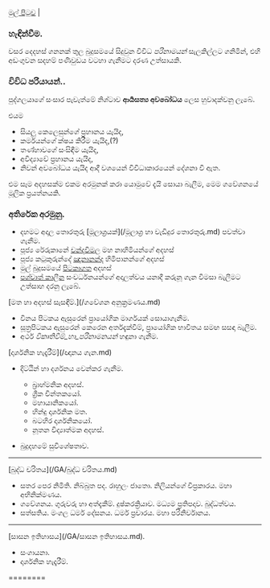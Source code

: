 [මුල් පිටුව](/index.md) |

### හැඳින්වීම.
වසර දෙදහස් ගනනක් තුල බුදුසමයේ සිදුවුන විවිධ _පරිනාමයන්_ සැලකිල්ලට ගනිමින්, එහි අඩංගුවන සදහම් පණිවුඩය වටහා ගැනීමට දරණ උත්සායකි.

### විවිධ පරියායන්..
පුද්ගලයාගේ සංසාර පැවැත්මේ නිශ්ටාව **ආර්‍යසත්‍ය අවබෝධය** ලෙස හුවාදක්වනු ලැබේ.

එයම
- සියලු කෙලෙසුන්ගේ ප්‍රහානය යැයිද,
- කර්මයන්ගේ ක්ෂය කිරීම යැයිද,(?)
- තණ්හාවගේ සංසිඳීම යැයිද,
- අවිද්‍යාවේ ප්‍රහානය යැයිද,
- නිවන් අවබෝධය යැයිද ආදී වශයෙන් විවිධාකාරයෙන් දේශනා වී ඇත.

එම සෑම අදහසක්ම එකම අරමුනක් කරා යොමුවේ දැයි  සොයා බැලීම, මෙම ගවේශනයේ මූලික ප්‍රයත්නයකි.

### අතිරේක අරමුනු.
- දහමට අදාල තොරතුරු [මූලාශ්‍රයක්](/මූලාශ්‍ර හා වැඩිදුර තොරතුරු.md) පවත්වා ගැනීම.
- පූජ්‍ය රේරුකානේ [චන්දවිමල]() මහ නාහිමියන්ගේ අදහස්
- පූජ්‍ය කටුකුරුන්දේ [ඤානානන්ද]() හිමිපානන්ගේ අදහස්
- මුල් බුදුසමයේ [පිටකාගත]() අදහස්
- [පශ්චාත් කාලීන]() සංවර්ධනයන්ගේ අදාලත්වය
යනාදී කරුනූ ගැන විමසා බැලීමට උත්සාහ දරනු ලැබේ.

[මත හා අදහස් සැසඳීම්.](/ගවේශන අනුක්‍රමණය.md)

- විනය පිටකය ඇසුරෙන් ප්‍රායෝගික මාර්ගයක් සොයාගැනීම.
- සූත්‍රපිටකය ඇසුරෙන් කෙරෙන අර්තදැක්වීම්, ප්‍රායෝගික භාවිතය සමඟ සසඳා බැලීම.
- අර්ථ _විකෘතිවීම්_හා_පරිනාමනයන්_ හඳුනා ගැනීම.



[දාර්ශනික හැදෑරීම්](/ඥානය ගැන.md)
- දිට්ඨින් හා දර්ශනය වෙන්කර ගැනීම.

	- බ්‍රාහ්මනික අදහස්.
	- ග්‍රීක චින්තකයෝ.
	- මහායානිකයෝ.
	- හින්දු දාර්ශනික මත.
	- බටහිර දාර්ශනිකයෝ.
	- නූතන විද්‍යාත්මක අදහස්.

- බුදුදහමේ සුවිශේෂතාව.

-------
[බුද්ධ චරිතය](/GA/බුද්ධ චරිතය.md)
- සතර පෙර නිමිති. නිබ්බුත පද. රාහුලං ජාතො. නිලියන්ගේ විප්‍රකාරය. මහා අභිනික්මණය.
- ගවේශනය. ගුරුවරු හා අත්දැකීම්. දුෂ්කරක්‍රියාව. මධ්‍යම ප්‍රතිපදාව. බුද්ධත්වය.
- සත්සතිය. මංගල ධර්ම දේසනය. ධර්ම ප්‍රචාරය. මහා පරිනිර්වානය.

-------
[සාසන ඉතිහාසය](/GA/සාසන ඉතිහාසය.md).
- සංගායනා.
- දාර්ශනික හැදෑරීම්.

========
